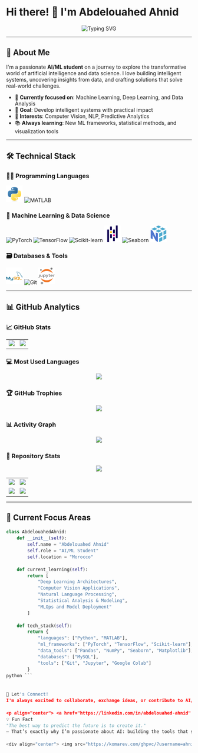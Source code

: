 # Hi there! 👋 I'm Abdelouahed Ahnid

<div align="center">
  <img src="https://readme-typing-svg.herokuapp.com?font=Fira+Code&pause=1000&color=2E9EF7&center=true&vCenter=true&width=435&lines=AI%2FML+Student;Data+Science+Enthusiast;Machine+Learning+Explorer;Intelligent+Systems+Developer" alt="Typing SVG" />
</div>

---

## 🚀 About Me

I'm a passionate **AI/ML student** on a journey to explore the transformative world of artificial intelligence and data science. I love building intelligent systems, uncovering insights from data, and crafting solutions that solve real-world challenges.

- 🔬 **Currently focused on**: Machine Learning, Deep Learning, and Data Analysis  
- 🎯 **Goal**: Develop intelligent systems with practical impact  
- 🌟 **Interests**: Computer Vision, NLP, Predictive Analytics  
- 📚 **Always learning**: New ML frameworks, statistical methods, and visualization tools  

---

## 🛠️ Technical Stack

### 👨‍💻 Programming Languages
<p align="left">
  <img src="https://raw.githubusercontent.com/devicons/devicon/master/icons/python/python-original.svg" alt="Python" width="45" height="45"/>
  <img src="https://upload.wikimedia.org/wikipedia/commons/2/21/Matlab_Logo.png" alt="MATLAB" width="45" height="45"/>
</p>

### 🧠 Machine Learning & Data Science
<p align="left">
  <img src="https://www.vectorlogo.zone/logos/pytorch/pytorch-icon.svg" alt="PyTorch" width="45" height="45"/>
  <img src="https://www.vectorlogo.zone/logos/tensorflow/tensorflow-icon.svg" alt="TensorFlow" width="45" height="45"/>
  <img src="https://upload.wikimedia.org/wikipedia/commons/0/05/Scikit_learn_logo_small.svg" alt="Scikit-learn" width="45" height="45"/>
  <img src="https://raw.githubusercontent.com/devicons/devicon/master/icons/pandas/pandas-original.svg" alt="Pandas" width="45" height="45"/>
  <img src="https://seaborn.pydata.org/_images/logo-mark-lightbg.svg" alt="Seaborn" width="45" height="45"/>
  <img src="https://raw.githubusercontent.com/devicons/devicon/master/icons/numpy/numpy-original.svg" alt="NumPy" width="45" height="45"/>
</p>

### 🗃️ Databases & Tools
<p align="left">
  <img src="https://raw.githubusercontent.com/devicons/devicon/master/icons/mysql/mysql-original-wordmark.svg" alt="MySQL" width="45" height="45"/>
  <img src="https://www.vectorlogo.zone/logos/git-scm/git-scm-icon.svg" alt="Git" width="45" height="45"/>
  <img src="https://raw.githubusercontent.com/devicons/devicon/master/icons/jupyter/jupyter-original-wordmark.svg" alt="Jupyter" width="45" height="45"/>
</p>

---

## 📊 GitHub Analytics

### 📈 GitHub Stats
<div align="center">
  <table>
    <tr>
      <td><img src="https://github-readme-stats.vercel.app/api?username=ahnidabdo1&show_icons=true&theme=tokyonight&include_all_commits=true&count_private=true&hide_border=true" /></td>
      <td><img src="https://github-readme-streak-stats.herokuapp.com/?user=ahnidabdo1&theme=tokyonight&hide_border=true" /></td>
    </tr>
  </table>
</div>

### 💻 Most Used Languages
<div align="center">
  <img src="https://github-readme-stats.vercel.app/api/top-langs/?username=ahnidabdo1&layout=compact&theme=tokyonight&hide_border=true&langs_count=10" />
</div>

### 🏆 GitHub Trophies
<div align="center">
  <img src="https://github-profile-trophy.vercel.app/?username=ahnidabdo1&theme=tokyonight&no-frame=true&no-bg=false&margin-w=4&row=1" />
</div>

### 📊 Activity Graph
<div align="center">
  <img src="https://github-readme-activity-graph.vercel.app/graph?username=ahnidabdo1&theme=tokyo-night&hide_border=true" />
</div>

### 💼 Repository Stats
<div align="center">
  <img src="https://github-profile-summary-cards.vercel.app/api/cards/profile-details?username=ahnidabdo1&theme=tokyonight" />
</div>
<div align="center">
  <table>
    <tr>
      <td><img src="https://github-profile-summary-cards.vercel.app/api/cards/repos-per-language?username=ahnidabdo1&theme=tokyonight" /></td>
      <td><img src="https://github-profile-summary-cards.vercel.app/api/cards/most-commit-language?username=ahnidabdo1&theme=tokyonight" /></td>
    </tr>
    <tr>
      <td><img src="https://github-profile-summary-cards.vercel.app/api/cards/stats?username=ahnidabdo1&theme=tokyonight" /></td>
      <td><img src="https://github-profile-summary-cards.vercel.app/api/cards/productive-time?username=ahnidabdo1&theme=tokyonight&utc_offset=0" /></td>
    </tr>
  </table>
</div>

---

## 🎯 Current Focus Areas

```python
class AbdelouahedAhnid:
    def __init__(self):
        self.name = "Abdelouahed Ahnid"
        self.role = "AI/ML Student"
        self.location = "Morocco"

    def current_learning(self):
        return [
            "Deep Learning Architectures",
            "Computer Vision Applications",
            "Natural Language Processing",
            "Statistical Analysis & Modeling",
            "MLOps and Model Deployment"
        ]

    def tech_stack(self):
        return {
            "languages": ["Python", "MATLAB"],
            "ml_frameworks": ["PyTorch", "TensorFlow", "Scikit-learn"],
            "data_tools": ["Pandas", "NumPy", "Seaborn", "Matplotlib"],
            "databases": ["MySQL"],
            "tools": ["Git", "Jupyter", "Google Colab"]
        }
python ```


🤝 Let's Connect!
I'm always excited to collaborate, exchange ideas, or contribute to AI/ML innovations!

<p align="center"> <a href="https://linkedin.com/in/abdelouahed-ahnid" target="_blank"> <img src="https://img.shields.io/badge/LinkedIn-0077B5?style=for-the-badge&logo=linkedin&logoColor=white" alt="LinkedIn"/> </a> <a href="mailto:ahnidabdelouahed@gmail.com"> <img src="https://img.shields.io/badge/Email-D14836?style=for-the-badge&logo=gmail&logoColor=white" alt="Email"/> </a> </p>
💡 Fun Fact
"The best way to predict the future is to create it."
— That’s exactly why I’m passionate about AI: building the tools that shape tomorrow.

<div align="center"> <img src="https://komarev.com/ghpvc/?username=ahnidabdo1&color=blueviolet&style=flat-square&label=Profile+Views" alt="Profile views"/> </div> <div align="center"> ⭐ <i>If you enjoy my work, feel free to star my repositories and follow along!</i> ⭐ </div>
